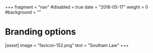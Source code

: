 +++
fragment = "nav"
#disabled = true
date = "2018-05-17"
weight = 0
#background = ""

# Branding options
[asset]
  image = "favicon-152.png"
  text = "Southam Law"
+++
